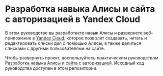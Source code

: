 # Разработка навыка Алисы и сайта с авторизацией в Yandex Cloud

В этом руководстве вы разработаете навык Алисы и развернете веб-приложение в [Yandex Cloud](https://yandex.cloud/), которое позволит создавать, читать и редактировать списки дел с помощью Алисы, а также делиться списками с другими пользователями на сайте.

Чтобы развернуть проект, воспользуйтесь практическим руководством [Разработка навыка Алисы и сайта с авторизацией](https://yandex.cloud/ru/docs/tutorials/serverless/alice-shareable-todolist). Исходный код руководства доступен в этом репозитории.
